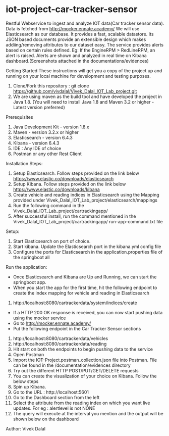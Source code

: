# iot-project-car-tracker-sensor
Restful Webservice to ingest and analyze IOT data(Car tracker sensor data).
Data is fetched from http://mocker.ennate.academy/
We will use Elasticsearch as our database. It provides a fast, scalable datastore. 
Its JSON based documents provide an extensible design which makes addiing/removing attributes to our dataset easy.
The service provides alerts based on certain rules defined. Eg: If the EngineRPM > RedLineRPM, an alert is raised.
Alerts are shown and analyzed in real time on Kibana dashboard.(Screenshots attached in the documentations/evidences)


Getting Started
These instructions will get you a copy of the project up and running on your local machine for development and testing purposes.
1. Clone/Fork this repository : git clone https://github.com/vivdalal/Vivek_Dalal_IOT_Lab_project.git
2. We are using maven as the build tool and have developed the project in Java 1.8. (You will need to install Java 1.8 and Maven 3.2 or higher -  Latest version preferred)

Prerequisites
1. Java Development Kit - version 1.8.x
2. Maven - version 3.2.x or higher
3. Elasticsearch - version 6.4.3
4. Kibana - version 6.4.3
5. IDE : Any IDE of choice
6. Postman or any other Rest Client


Installation Steps:
1. Setup Elasticsearch. Follow steps provided on the link below
https://www.elastic.co/downloads/elasticsearch
2. Setup Kibana. Follow steps provided on the link below
https://www.elastic.co/downloads/kibana
3. Create vehicle and reading indices in Elasticsearch using the Mapping provided under Vivek_Dalal_IOT_Lab_project/elasticsearch/mappings
3. Run the following command in the Vivek_Dalal_IOT_Lab_project/cartrackingapp/ 
4. After successful install, run the command mentioned in the  Vivek_Dalal_IOT_Lab_project/cartrackingapp/ run-app-command.txt file

Setup:
1. Start Elasticsearch on port of choice.
2. Start kibana. Update the Elasticsearch port in the kibana.yml config file
3. Configure the ports for Elasticsearch in the application.properties file of the springboot all

Run the application:
- Once Elasticsearch and Kibana are Up and Running, we can start the springboot app.
- When you start the app for the first time, hit the following endpoint to create the index mapping for vehicle and reading in Elasticsearch
1. http://localhost:8080/cartrackerdata/system/indices/create
- If a HTTP 200 OK response is received, you can now start pushing data using the mocker service
- Go to http://mocker.ennate.academy/
- Put the following endpoint in the Car Tracker Sensor sections
1. http://localhost:8080/cartrackerdata/vehicles
2. http://localhost:8080/cartrackerdata/reading
3. Hit start on both the endpoints to begin pushing data to the service
4. Open Postman
1. Import the IOT-Project.postman_collection.json file into Postman. File can be found in the /documentation/evidences directory
2. Try out the different HTTP POST/PUT/GET/DELETE requests
3. You can create the visualization of your choice on Kibana. Follow the below steps
  1. Spin up Kibana.
  2. Go to the URL : http://localhost:5601
  3. Go to the Dashboard section from the left
  3. Select the attribute from the reading index on which you want live updates. For eg : alertlevel is not NONE
  4. The query will execute at the interval you mention and the output will be shown below on the dashboard

Author:
Vivek Dalal
